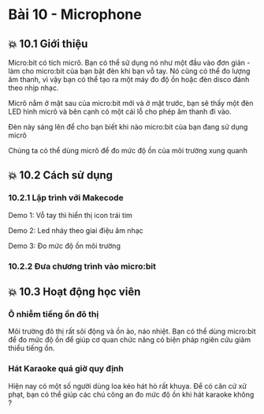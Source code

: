 # Bài 10 - Microphone

## 💥 10.1 Giới thiệu

Micro:bit có tích micrô. Bạn có thể sử dụng nó như một đầu vào đơn giản - làm cho micro:bit của bạn bật đèn khi bạn vỗ tay. Nó cũng có thể đo lượng âm thanh, vì vậy bạn có thể tạo ra một máy đo độ ồn hoặc đèn disco đánh theo nhịp nhạc.

Micrô nằm ở mặt sau của micro:bit mới và ở mặt trước, bạn sẽ thấy một đèn LED hình micrô và bên cạnh có một cái lỗ cho phép âm thanh đi vào. 

Đèn này sáng lên để cho bạn biết khi nào micro:bit của bạn đang sử dụng micrô

Chúng ta có thể dùng micrô để đo mức độ ồn của môi trường xung quanh

## 💥 10.2 Cách sử dụng

### 10.2.1 Lập trình với Makecode

Demo 1: Vỗ tay thì hiển thị icon trái tim

Demo 2: Led nháy theo giai điệu âm nhạc

Demo 3: Đo mức độ ồn môi trường

### 10.2.2 Đưa chương trình vào micro:bit


## 💥 10.3 Hoạt động học viên

### Ô nhiễm tiếng ồn đô thị

Môi trường đô thị rất sôi động và ồn ào, náo nhiệt.
Bạn có thể dùng micro:bit để đo mức độ ồn để giúp cơ quan chức năng có biện pháp ngiên cứu giảm thiểu tiếng ồn.

### Hát Karaoke quá giờ quy định


Hiện nay có một số người dùng loa kéo hát hò rất khuya. Để có căn cứ xử phạt, bạn có thể giúp các chú công an đo mức độ ồn khi hát karaoke không ?
